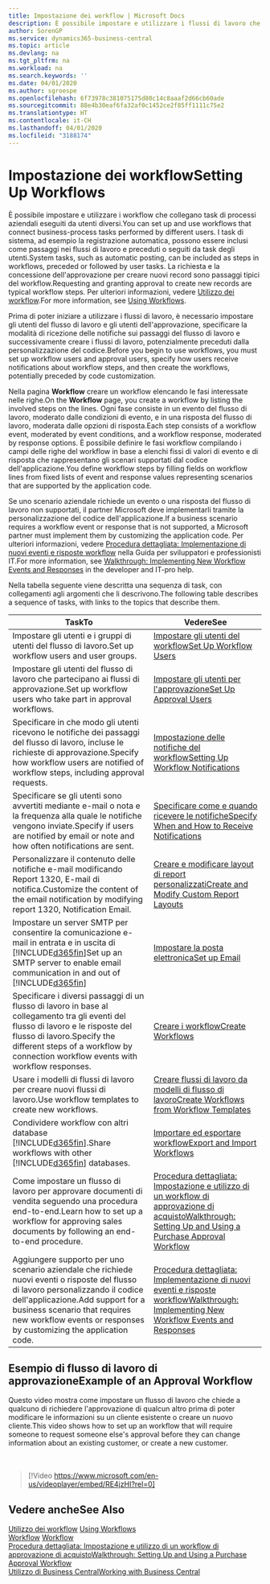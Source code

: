 ```yaml
---
title: Impostazione dei workflow | Microsoft Docs
description: È possibile impostare e utilizzare i flussi di lavoro che collegano task di processi aziendali eseguiti da utenti diversi. I task di sistema, ad esempio la registrazione automatica, possono essere inclusi come passaggi nei flussi di lavoro e preceduti o seguiti da task degli utenti. La richiesta e la concessione dell'approvazione per creare nuovi record sono passaggi tipici del workflow.
author: SorenGP
ms.service: dynamics365-business-central
ms.topic: article
ms.devlang: na
ms.tgt_pltfrm: na
ms.workload: na
ms.search.keywords: ''
ms.date: 04/01/2020
ms.author: sgroespe
ms.openlocfilehash: 6f73978c381075175d80c14c8aaaf2d66cb60ade
ms.sourcegitcommit: 88e4b30eaf6fa32af0c1452ce2f85ff1111c75e2
ms.translationtype: HT
ms.contentlocale: it-CH
ms.lasthandoff: 04/01/2020
ms.locfileid: "3188174"
---
```

# <a name="setting-up-workflows"></a><span data-ttu-id="0e212-105">Impostazione dei workflow</span><span class="sxs-lookup"><span data-stu-id="0e212-105">Setting Up Workflows</span></span>
<span data-ttu-id="0e212-106">È possibile impostare e utilizzare i workflow che collegano task di processi aziendali eseguiti da utenti diversi.</span><span class="sxs-lookup"><span data-stu-id="0e212-106">You can set up and use workflows that connect business-process tasks performed by different users.</span></span> <span data-ttu-id="0e212-107">I task di sistema, ad esempio la registrazione automatica, possono essere inclusi come passaggi nei flussi di lavoro e preceduti o seguiti da task degli utenti.</span><span class="sxs-lookup"><span data-stu-id="0e212-107">System tasks, such as automatic posting, can be included as steps in workflows, preceded or followed by user tasks.</span></span> <span data-ttu-id="0e212-108">La richiesta e la concessione dell'approvazione per creare nuovi record sono passaggi tipici del workflow.</span><span class="sxs-lookup"><span data-stu-id="0e212-108">Requesting and granting approval to create new records are typical workflow steps.</span></span> <span data-ttu-id="0e212-109">Per ulteriori informazioni, vedere [Utilizzo dei workflow](across-use-workflows.md).</span><span class="sxs-lookup"><span data-stu-id="0e212-109">For more information, see [Using Workflows](across-use-workflows.md).</span></span>  

 <span data-ttu-id="0e212-110">Prima di poter iniziare a utilizzare i flussi di lavoro, è necessario impostare gli utenti del flusso di lavoro e gli utenti dell'approvazione, specificare la modalità di ricezione delle notifiche sui passaggi del flusso di lavoro e successivamente creare i flussi di lavoro, potenzialmente preceduti dalla personalizzazione del codice.</span><span class="sxs-lookup"><span data-stu-id="0e212-110">Before you begin to use workflows, you must set up workflow users and approval users, specify how users receive notifications about workflow steps, and then create the workflows, potentially preceded by code customization.</span></span>  

 <span data-ttu-id="0e212-111">Nella pagina **Workflow** creare un workflow elencando le fasi interessate nelle righe.</span><span class="sxs-lookup"><span data-stu-id="0e212-111">On the **Workflow** page, you create a workflow by listing the involved steps on the lines.</span></span> <span data-ttu-id="0e212-112">Ogni fase consiste in un evento del flusso di lavoro, moderato dalle condizioni di evento, e in una risposta del flusso di lavoro, moderata dalle opzioni di risposta.</span><span class="sxs-lookup"><span data-stu-id="0e212-112">Each step consists of a workflow event, moderated by event conditions, and a workflow response, moderated by response options.</span></span> <span data-ttu-id="0e212-113">È possibile definire le fasi workflow compilando i campi delle righe del workflow in base a elenchi fissi di valori di evento e di risposta che rappresentano gli scenari supportati dal codice dell'applicazione.</span><span class="sxs-lookup"><span data-stu-id="0e212-113">You define workflow steps by filling fields on workflow lines from fixed lists of event and response values representing scenarios that are supported by the application code.</span></span>  

 <span data-ttu-id="0e212-114">Se uno scenario aziendale richiede un evento o una risposta del flusso di lavoro non supportati, il partner Microsoft deve implementarli tramite la personalizzazione del codice dell'applicazione.</span><span class="sxs-lookup"><span data-stu-id="0e212-114">If a business scenario requires a workflow event or response that is not supported, a Microsoft partner must implement them by customizing the application code.</span></span> <span data-ttu-id="0e212-115">Per ulteriori informazioni, vedere [Procedura dettagliata: Implementazione di nuovi eventi e risposte workflow](/dynamics-nav/Walkthrough--Implementing-New-Workflow-Events-and-Responses) nella Guida per sviluppatori e professionisti IT.</span><span class="sxs-lookup"><span data-stu-id="0e212-115">For more information, see [Walkthrough: Implementing New Workflow Events and Responses](/dynamics-nav/Walkthrough--Implementing-New-Workflow-Events-and-Responses) in the developer and IT-pro help.</span></span>

 <span data-ttu-id="0e212-116">Nella tabella seguente viene descritta una sequenza di task, con collegamenti agli argomenti che li descrivono.</span><span class="sxs-lookup"><span data-stu-id="0e212-116">The following table describes a sequence of tasks, with links to the topics that describe them.</span></span>  

|<span data-ttu-id="0e212-117">**Task**</span><span class="sxs-lookup"><span data-stu-id="0e212-117">**To**</span></span>|<span data-ttu-id="0e212-118">**Vedere**</span><span class="sxs-lookup"><span data-stu-id="0e212-118">**See**</span></span>|  
|------------|-------------|  
|<span data-ttu-id="0e212-119">Impostare gli utenti e i gruppi di utenti del flusso di lavoro.</span><span class="sxs-lookup"><span data-stu-id="0e212-119">Set up workflow users and user groups.</span></span>|[<span data-ttu-id="0e212-120">Impostare gli utenti del workflow</span><span class="sxs-lookup"><span data-stu-id="0e212-120">Set Up Workflow Users</span></span>](across-how-to-set-up-workflow-users.md)|  
|<span data-ttu-id="0e212-121">Impostare gli utenti del flusso di lavoro che partecipano ai flussi di approvazione.</span><span class="sxs-lookup"><span data-stu-id="0e212-121">Set up workflow users who take part in approval workflows.</span></span>|[<span data-ttu-id="0e212-122">Impostare gli utenti per l'approvazione</span><span class="sxs-lookup"><span data-stu-id="0e212-122">Set Up Approval Users</span></span>](across-how-to-set-up-approval-users.md)|  
|<span data-ttu-id="0e212-123">Specificare in che modo gli utenti ricevono le notifiche dei passaggi del flusso di lavoro, incluse le richieste di approvazione.</span><span class="sxs-lookup"><span data-stu-id="0e212-123">Specify how workflow users are notified of workflow steps, including approval requests.</span></span>|[<span data-ttu-id="0e212-124">Impostazione delle notifiche del workflow</span><span class="sxs-lookup"><span data-stu-id="0e212-124">Setting Up Workflow Notifications</span></span>](across-setting-up-workflow-notifications.md)|  
|<span data-ttu-id="0e212-125">Specificare se gli utenti sono avvertiti mediante e-mail o nota e la frequenza alla quale le notifiche vengono inviate.</span><span class="sxs-lookup"><span data-stu-id="0e212-125">Specify if users are notified by email or note and how often notifications are sent.</span></span>|[<span data-ttu-id="0e212-126">Specificare come e quando ricevere le notifiche</span><span class="sxs-lookup"><span data-stu-id="0e212-126">Specify When and How to Receive Notifications</span></span>](across-how-to-specify-when-and-how-to-receive-notifications.md)|  
|<span data-ttu-id="0e212-127">Personalizzare il contenuto delle notifiche e-mail modificando Report 1320, E-mail di notifica.</span><span class="sxs-lookup"><span data-stu-id="0e212-127">Customize the content of the email notification by modifying report 1320, Notification Email.</span></span>|[<span data-ttu-id="0e212-128">Creare e modificare layout di report personalizzati</span><span class="sxs-lookup"><span data-stu-id="0e212-128">Create and Modify Custom Report Layouts</span></span>](ui-how-create-custom-report-layout.md)|  
|<span data-ttu-id="0e212-129">Impostare un server SMTP per consentire la comunicazione e-mail in entrata e in uscita di [!INCLUDE[d365fin](includes/d365fin_md.md)]</span><span class="sxs-lookup"><span data-stu-id="0e212-129">Set up an SMTP server to enable email communication in and out of [!INCLUDE[d365fin](includes/d365fin_md.md)]</span></span>|[<span data-ttu-id="0e212-130">Impostare la posta elettronica</span><span class="sxs-lookup"><span data-stu-id="0e212-130">Set up Email</span></span>](admin-how-setup-email.md)|
|<span data-ttu-id="0e212-131">Specificare i diversi passaggi di un flusso di lavoro in base al collegamento tra gli eventi del flusso di lavoro e le risposte del flusso di lavoro.</span><span class="sxs-lookup"><span data-stu-id="0e212-131">Specify the different steps of a workflow by connection workflow events with workflow responses.</span></span>|[<span data-ttu-id="0e212-132">Creare i workflow</span><span class="sxs-lookup"><span data-stu-id="0e212-132">Create Workflows</span></span>](across-how-to-create-workflows.md)|  
|<span data-ttu-id="0e212-133">Usare i modelli di flussi di lavoro per creare nuovi flussi di lavoro.</span><span class="sxs-lookup"><span data-stu-id="0e212-133">Use workflow templates to create new workflows.</span></span>|[<span data-ttu-id="0e212-134">Creare flussi di lavoro da modelli di flusso di lavoro</span><span class="sxs-lookup"><span data-stu-id="0e212-134">Create Workflows from Workflow Templates</span></span>](across-how-to-create-workflows-from-workflow-templates.md)|  
|<span data-ttu-id="0e212-135">Condividere workflow con altri database [!INCLUDE[d365fin](includes/d365fin_md.md)].</span><span class="sxs-lookup"><span data-stu-id="0e212-135">Share workflows with other [!INCLUDE[d365fin](includes/d365fin_md.md)] databases.</span></span>|[<span data-ttu-id="0e212-136">Importare ed esportare workflow</span><span class="sxs-lookup"><span data-stu-id="0e212-136">Export and Import Workflows</span></span>](across-how-to-export-and-import-workflows.md)|  
|<span data-ttu-id="0e212-137">Come impostare un flusso di lavoro per approvare documenti di vendita seguendo una procedura end-to-end.</span><span class="sxs-lookup"><span data-stu-id="0e212-137">Learn how to set up a workflow for approving sales documents by following an end-to-end procedure.</span></span>|[<span data-ttu-id="0e212-138">Procedura dettagliata: Impostazione e utilizzo di un workflow di approvazione di acquisto</span><span class="sxs-lookup"><span data-stu-id="0e212-138">Walkthrough: Setting Up and Using a Purchase Approval Workflow</span></span>](walkthrough-setting-up-and-using-a-purchase-approval-workflow.md)|  
|<span data-ttu-id="0e212-139">Aggiungere supporto per uno scenario aziendale che richiede nuovi eventi o risposte del flusso di lavoro personalizzando il codice dell'applicazione.</span><span class="sxs-lookup"><span data-stu-id="0e212-139">Add support for a business scenario that requires new workflow events or responses by customizing the application code.</span></span>|[<span data-ttu-id="0e212-140">Procedura dettagliata: Implementazione di nuovi eventi e risposte workflow</span><span class="sxs-lookup"><span data-stu-id="0e212-140">Walkthrough: Implementing New Workflow Events and Responses</span></span>](/dynamics-nav/Walkthrough--Implementing-New-Workflow-Events-and-Responses)|  

## <a name="example-of-an-approval-workflow"></a><span data-ttu-id="0e212-141">Esempio di flusso di lavoro di approvazione</span><span class="sxs-lookup"><span data-stu-id="0e212-141">Example of an Approval Workflow</span></span>
<span data-ttu-id="0e212-142">Questo video mostra come impostare un flusso di lavoro che chiede a qualcuno di richiedere l'approvazione di qualcun altro prima di poter modificare le informazioni su un cliente esistente o creare un nuovo cliente.</span><span class="sxs-lookup"><span data-stu-id="0e212-142">This video shows how to set up an workflow that will require someone to request someone else's approval before they can change information about an existing customer, or create a new customer.</span></span>  
<br><br>  

> [!Video https://www.microsoft.com/en-us/videoplayer/embed/RE4jzHI?rel=0]

## <a name="see-also"></a><span data-ttu-id="0e212-143">Vedere anche</span><span class="sxs-lookup"><span data-stu-id="0e212-143">See Also</span></span>  
 <span data-ttu-id="0e212-144">[Utilizzo dei workflow](across-use-workflows.md) </span><span class="sxs-lookup"><span data-stu-id="0e212-144">[Using Workflows](across-use-workflows.md) </span></span>  
 <span data-ttu-id="0e212-145">[Workflow](across-workflow.md) </span><span class="sxs-lookup"><span data-stu-id="0e212-145">[Workflow](across-workflow.md) </span></span>  
 [<span data-ttu-id="0e212-146">Procedura dettagliata: Impostazione e utilizzo di un workflow di approvazione di acquisto</span><span class="sxs-lookup"><span data-stu-id="0e212-146">Walkthrough: Setting Up and Using a Purchase Approval Workflow</span></span>](walkthrough-setting-up-and-using-a-purchase-approval-workflow.md)  
 [<span data-ttu-id="0e212-147">Utilizzo di Business Central</span><span class="sxs-lookup"><span data-stu-id="0e212-147">Working with Business Central</span></span>](ui-work-product.md)
